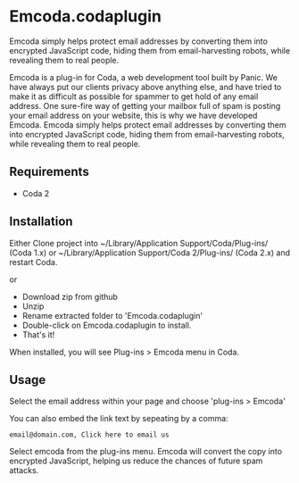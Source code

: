 Emcoda.codaplugin
=================

Emcoda simply helps protect email addresses by converting them into encrypted JavaScript code, hiding them from email-harvesting robots, while revealing them to real people.

Emcoda is a plug-in for Coda, a web development tool built by Panic. We have always put our clients privacy above anything else, and have tried to make it as difficult as possible for spammer to get hold of any email address. One sure-fire way of getting your mailbox full of spam is posting your email address on your website, this is why we have developed Emcoda.
Emcoda simply helps protect email addresses by converting them into encrypted JavaScript code, hiding them from email-harvesting robots, while revealing them to real people.

Requirements
------------

* Coda 2

Installation
------------



Either Clone project into ~/Library/Application Support/Coda/Plug-ins/ (Coda 1.x) or 
~/Library/Application Support/Coda 2/Plug-ins/ (Coda 2.x) and restart Coda.

or

* Download zip from github
* Unzip
* Rename extracted folder to 'Emcoda.codaplugin'
* Double-click on Emcoda.codaplugin to install.
* That's it!

When installed, you will see Plug-ins > Emcoda menu in Coda.


Usage
-----

Select the email address within your page and choose 'plug-ins > Emcoda'

You can also embed the link text by sepeating by a comma:

``email@domain.com, Click here to email us`` 

Select emcoda from the plug-ins menu. Emcoda will convert the copy into encrypted JavaScript, helping us reduce the chances of future spam attacks. 